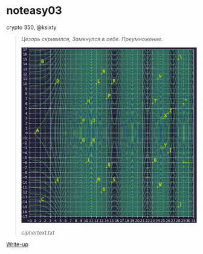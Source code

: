 # noteasy03

crypto 350, @ksixty

> _Цезарь скривился,_
> _Замкнулся в себе._
> _Преумножение._
>
> ![Пример изображения](writeup/coords.png)
>
> _ciphertext.txt_

[Write-up](WRITEUP.md)
